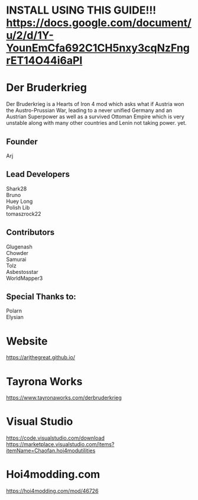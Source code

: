 # INSTALL USING THIS GUIDE!!! https://docs.google.com/document/u/2/d/1Y-YounEmCfa692C1CH5nxy3cqNzFngrET14O44i6aPI

# Der Bruderkrieg
Der Bruderkrieg is a Hearts of Iron 4 mod which asks what if Austria won the Austro-Prussian War, leading to a never unified Germany and an Austrian Superpower as well as a survived Ottoman Empire which is very unstable along with many other countries and Lenin not taking power. yet.


## Founder <br />
Arj <br />

## Lead Developers <br /> 
Shark28 <br />
Bruno <br />
Huey Long <br />
Polish Lib <br />
tomaszrock22 <br />


## Contributors  <br />
Glugenash  <br />
Chowder <br />
Samurai  <br />
Tolz  <br />
Asbestosstar <br />
WorldMapper3 <br />

## Special Thanks to: <br />
Polarn <br />
Elysian <br />

# Website
https://arjthegreat.github.io/ 
 
# Tayrona Works
https://www.tayronaworks.com/derbruderkrieg

# Visual Studio
https://code.visualstudio.com/download <br />
https://marketplace.visualstudio.com/items?itemName=Chaofan.hoi4modutilities

# Hoi4modding.com 
https://hoi4modding.com/mod/46726 
